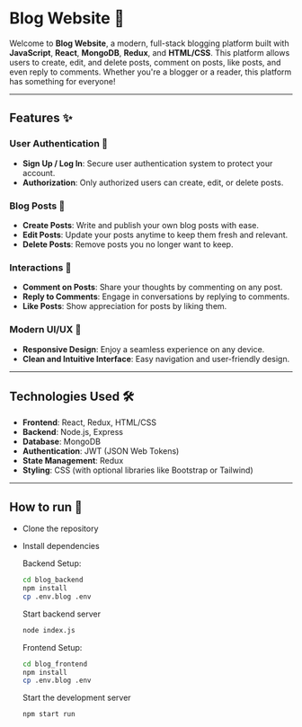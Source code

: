 # Blog Website 🌟

Welcome to **Blog Website**, a modern, full-stack blogging platform built with **JavaScript**, **React**, **MongoDB**, **Redux**, and **HTML/CSS**. This platform allows users to create, edit, and delete posts, comment on posts, like posts, and even reply to comments. Whether you're a blogger or a reader, this platform has something for everyone!

---

## Features ✨

### User Authentication 🔐
- **Sign Up / Log In**: Secure user authentication system to protect your account.
- **Authorization**: Only authorized users can create, edit, or delete posts.

### Blog Posts 📝
- **Create Posts**: Write and publish your own blog posts with ease.
- **Edit Posts**: Update your posts anytime to keep them fresh and relevant.
- **Delete Posts**: Remove posts you no longer want to keep.

### Interactions 💬
- **Comment on Posts**: Share your thoughts by commenting on any post.
- **Reply to Comments**: Engage in conversations by replying to comments.
- **Like Posts**: Show appreciation for posts by liking them.

### Modern UI/UX 🎨
- **Responsive Design**: Enjoy a seamless experience on any device.
- **Clean and Intuitive Interface**: Easy navigation and user-friendly design.

---

## Technologies Used 🛠️

- **Frontend**: React, Redux, HTML/CSS
- **Backend**: Node.js, Express
- **Database**: MongoDB
- **Authentication**: JWT (JSON Web Tokens)
- **State Management**: Redux
- **Styling**: CSS (with optional libraries like Bootstrap or Tailwind)

---

## How to run 🚀

- Clone the repository
- Install dependencies

  Backend Setup:
    ```bash
    cd blog_backend
    npm install
    cp .env.blog .env
    ```
  Start backend server
    ```bash
    node index.js
    ```
  Frontend Setup:
    ```bash
    cd blog_frontend
    npm install
    cp .env.blog .env
    ```
  Start the development server
    ```bash
    npm start run
    ```
